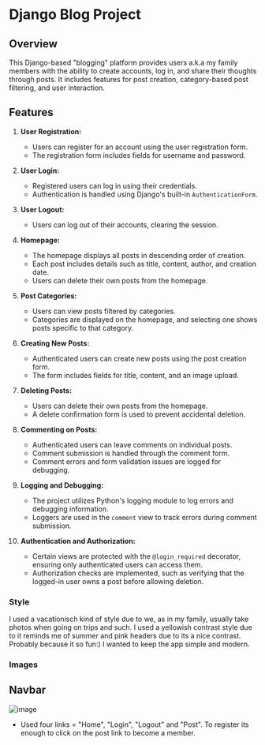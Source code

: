 # Django Blog Project

## Overview

This Django-based "blogging" platform provides users a.k.a my family members with the ability to create accounts, log in, and share their thoughts through posts. It includes features for post creation, category-based post filtering, and user interaction.

## Features

1. **User Registration:**
   - Users can register for an account using the user registration form.
   - The registration form includes fields for username and password.

2. **User Login:**
   - Registered users can log in using their credentials.
   - Authentication is handled using Django's built-in `AuthenticationForm`.

3. **User Logout:**
   - Users can log out of their accounts, clearing the session.

4. **Homepage:**
   - The homepage displays all posts in descending order of creation.
   - Each post includes details such as title, content, author, and creation date.
   - Users can delete their own posts from the homepage.

5. **Post Categories:**
   - Users can view posts filtered by categories.
   - Categories are displayed on the homepage, and selecting one shows posts specific to that category.

6. **Creating New Posts:**
   - Authenticated users can create new posts using the post creation form.
   - The form includes fields for title, content, and an image upload.

7. **Deleting Posts:**
   - Users can delete their own posts from the homepage.
   - A delete confirmation form is used to prevent accidental deletion.

8. **Commenting on Posts:**
   - Authenticated users can leave comments on individual posts.
   - Comment submission is handled through the comment form.
   - Comment errors and form validation issues are logged for debugging.

9. **Logging and Debugging:**
   - The project utilizes Python's logging module to log errors and debugging information.
   - Loggers are used in the `comment` view to track errors during comment submission.

10. **Authentication and Authorization:**
    - Certain views are protected with the `@login_required` decorator, ensuring only authenticated users can access them.
    - Authorization checks are implemented, such as verifying that the logged-in user owns a post before allowing deletion.

### Style ###
I used a vacationisch kind of style due to we, as in my family, usually take photos when going on trips and such. I used a yellowish contrast style due to it reminds me of summer and pink headers due to its a nice contrast. 
Probably because it so fun:)
I wanted to keep the app simple and modern.

### Images ###

## Navbar ##

![image](https://github.com/GlennJohansson85/rootfolder/assets/139962883/73759dc7-65ac-42b7-9218-4fd7ba5726ed)
* Used four links = "Home", "Login", "Logout" and "Post". To register its enough to click on the post link to become a member.


